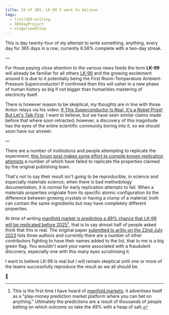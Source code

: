 ```yaml
---
title: 24 of 365, LK-99 I want to believe
tags:
  - list/365-writing
  - 365DayProject
  - stage/seedling
---
```



This is day twenty-four of my attempt to write something, anything, every day for 365 days in a row; currently 6.58% complete with a two-day streak.

—

For those paying close attention to the various news feeds the term **LK-99** will already be familiar for all others [LK-99](https://en.wikipedia.org/wiki/LK-99) and the growing excitement around it is due to it potentially being the First Room-Temperature Ambient-Pressure Superconductor! If confirmed then this will usher in a new phase of human history as big if not bigger than humanities mastering of electricity itself.

There is however reason to be skeptical, my thoughts are in line with those Anton relays via his video: [If This Superconductor Is Real, It's a Nobel Prize! But Let's Talk First](https://www.youtube.com/watch?v=WV2AexANG34). I want to believe, but we have seen similar claims made before that where soon retracted; however, a discovery of this magnitude has the eyes of the entire scientific community boring into it, so we should soon have our answer.

—

There are a number of institutions and people attempting to replicate the experiment, [this forum post makes some effort to compile known replication attempts](https://forums.spacebattles.com/threads/claims-of-room-temperature-and-ambient-pressure-superconductor.1106083/page-13) a number of which have failed to replicate the properties claimed by the original publishing team.

That's not to say their result isn't going to be reproducible, in science and especially materials science; when there is bad methodology documentation, it is normal for early replication attempts to fail. When a materials properties originate from its specific atomic configuration its the difference between growing crystals or having a clump of a material; both can contain the same ingredients but may have completely different properties.

At time of writing [manifold market is predicting a 49% chance that LK-99 will be replicated before 2025](https://manifold.markets/QuantumObserver/will-the-lk99-room-temp-ambient-pre)[^1], that is to say almost half of people asked think that this is real. The original paper [submitted to arXiv on the 22nd July 2023](https://arxiv.org/abs/2307.12008) lists three authors and currently there are a number of other contributors fighting to have their names added to the list, that to me is a big green flag. You wouldn't want your name associated with a fraudulent discovery, especially one with this many eyes scrutinising it.

I want to believe LK-99 is real but I will remain skeptical until one or more of the teams successfully reproduce the result as we all should be.

🌻

[^1]: This is the first time I have heard of [manifold.markets](https://manifold.markets); it advertises itself as a "play-money prediction market platform where you can bet on anything." Ultimately the predictions are a result of thousands of people betting on which outcome so take the 49% with a heap of salt. 